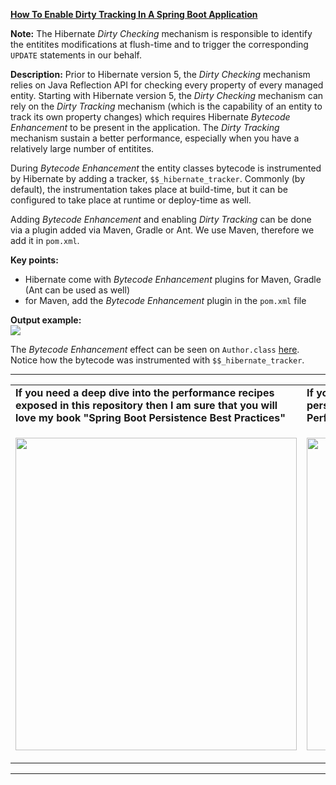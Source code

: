 **[How To Enable Dirty Tracking In A Spring Boot Application](https://github.com/AnghelLeonard/Hibernate-SpringBoot/tree/master/HibernateSpringBootEnableDirtyTracking)**

**Note:** The Hibernate *Dirty Checking* mechanism is responsible to identify the entitites modifications at flush-time and to trigger the corresponding `UPDATE` statements in our behalf.

**Description:** Prior to Hibernate version 5, the *Dirty Checking* mechanism relies on Java Reflection API for checking every property of every managed entity. Starting with Hibernate version 5, the *Dirty Checking* mechanism can rely on the *Dirty Tracking* mechanism (which is the capability of an entity to track its own property changes) which requires Hibernate *Bytecode Enhancement* to be present in the application. The *Dirty Tracking* mechanism sustain a better performance, especially when you have a relatively large number of entitites. 

During *Bytecode Enhancement* the entity classes bytecode is instrumented by Hibernate by adding a tracker, `$$_hibernate_tracker`. Commonly (by default), the instrumentation takes place at build-time, but it can be configured to take place at runtime or deploy-time as well.

Adding *Bytecode Enhancement* and enabling *Dirty Tracking* can be done via a plugin added via Maven, Gradle or Ant. We use Maven, therefore we add it in `pom.xml`.

**Key points:**
- Hibernate come with *Bytecode Enhancement* plugins for Maven, Gradle (Ant can be used as well)
- for Maven, add the *Bytecode Enhancement* plugin in the `pom.xml` file
     
**Output example:**\
![](https://github.com/AnghelLeonard/Hibernate-SpringBoot/blob/master/HibernateSpringBootEnableDirtyTracking/Enable%20dirty%20tracking.png)

The *Bytecode Enhancement* effect can be seen on `Author.class` [here](https://github.com/AnghelLeonard/Hibernate-SpringBoot/blob/master/HibernateSpringBootEnableDirtyTracking/Bytecode%20Enhancement%20Author.class/Author.java). Notice how the bytecode was instrumented with `$$_hibernate_tracker`.

-----------------------------------------------------------------------------------------------------------------------    
<table>
     <tr><td><b>If you need a deep dive into the performance recipes exposed in this repository then I am sure that you will love my book "Spring Boot Persistence Best Practices"</b></td><td><b>If you need a hand of tips and illustrations of 100+ Java persistence performance issues then "Java Persistence Performance Illustrated Guide" is for you.</b></td></tr>
     <tr><td>
<a href="https://www.apress.com/us/book/9781484256251"><p align="left"><img src="https://github.com/AnghelLeonard/Hibernate-SpringBoot/blob/master/Spring%20Boot%20Persistence%20Best%20Practices.jpg" height="500" width="450"/></p></a>
</td><td>
<a href="https://leanpub.com/java-persistence-performance-illustrated-guide"><p align="right"><img src="https://github.com/AnghelLeonard/Hibernate-SpringBoot/blob/master/Java%20Persistence%20Performance%20Illustrated%20Guide.jpg" height="500" width="450"/></p></a>
</td></tr></table>

-----------------------------------------------------------------------------------------------------------------------    

